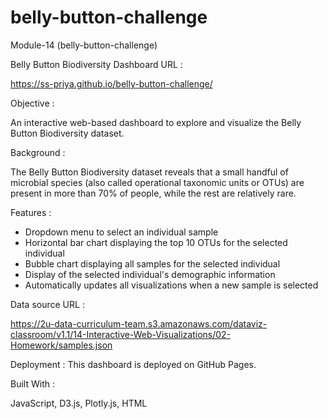# belly-button-challenge

Module-14 (belly-button-challenge)

Belly Button Biodiversity Dashboard URL :

https://ss-priya.github.io/belly-button-challenge/

Objective :

An interactive web-based dashboard to explore and visualize the Belly Button Biodiversity dataset.

Background : 

The Belly Button Biodiversity dataset reveals that a small handful of microbial species (also called operational taxonomic units or OTUs) are present in more than 70% of people, while the rest are relatively rare. 

Features : 

* Dropdown menu to select an individual sample
* Horizontal bar chart displaying the top 10 OTUs for the selected individual
* Bubble chart displaying all samples for the selected individual
* Display of the selected individual's demographic information
* Automatically updates all visualizations when a new sample is selected

Data source URL :

https://2u-data-curriculum-team.s3.amazonaws.com/dataviz-classroom/v1.1/14-Interactive-Web-Visualizations/02-Homework/samples.json

Deployment : 
This dashboard is deployed on GitHub Pages.

Built With :

JavaScript,
D3.js,
Plotly.js,
HTML

